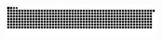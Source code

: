  ![Snake animation](https://github.com/LiraNick/LiraNick/blob/output/github-contribution-grid-snake.svg)
 
